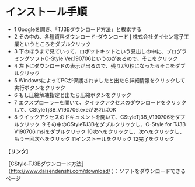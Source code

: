 # インストール手順
- 1  Googleを開き、「TJ3Bダウンロード方法」と検索する
- 2 その中の、各種資料ダウンロード-ダウンロード❘株式会社ダイセン電子工業というところをダブルクリック
- 3 下のほうまで見ていって、ロボットキットという見出しの中に、プログラミングソフトC-Style Ver.190706というのがあるので、そこをクリック
- 4 左下にダウンロードの表示が出るので、残りが0秒になったらそこをダブルクリック
- 5 WindowsによってPCが保護されましたと出たら詳細情報をクリックして実行ボタンをクリック
- 6 もし圧縮解凍指定と出たら圧縮ボタンをクリック
- 7 エクスプローラーを開いて、クイックアクセスのダウンロードをクリックして、CStyleTj3B_V190706.exeがあればOK
- 8 クイックアクセスのドキュメントを開いて、CStyleTj3B_V190706をダブルクリック
９その中のCStyleTJ3Bをダブルクリックし、C-Style for TJ3B V190706.msiをダブルクリック
10次へをクリックし、次へをクリックし、もう一回次へをクリック
11インストールをクリック
12完了をクリック

【**リンク**】

［CStyle‐TJ3Bダウンロード方法］
（http://www.daisendenshi.com/download/ ）：ソフトをダウンロードできるページ
